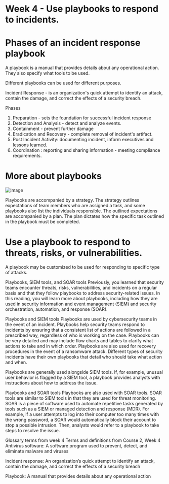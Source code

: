 # Week 4 - Use playbooks to respond to incidents.

# Phases of an incident response playbook

A playbook is a manual that provides details about any operational action.
They also specify what tools to be used.

Different playbooks can be used for different purposes.

Incident Response - is an organization's quick attempt to identify an attack, contain the damage, and correct the effects of a security breach.

Phases

1) Preparation - sets the foundation for successful incident response
2) Detection and Analysis - detect and analyze events. 
3) Containment - prevent further damage
4) Eradication and Recovery - complete removal of incident's artifact.
5) Post Incident Activity: documenting incident, inform executives and lessons learned. 
6) Coordination : reporting and sharing information - meeting compliance requirements.

# More about playbooks
![image](https://github.com/benichi2022/googlecybersecurityprofessionalcertificate/assets/113864743/4943ed3d-2a0d-4e4c-9df6-e8d448633b8a)


Playbooks are accompanied by a strategy. The strategy outlines expectations of team members who are assigned a task, and some playbooks also list the individuals responsible. The outlined expectations are accompanied by a plan. The plan dictates how the specific task outlined in the playbook must be completed.

# Use a playbook to respond to threats, risks, or vulnerabilities.

A playbook may be customized to be used for responding to specific type of attacks.

Playbooks, SIEM tools, and SOAR tools
Previously, you learned that security teams encounter threats, risks, vulnerabilities, and incidents on a regular basis and that they follow playbooks to address security-related issues. In this reading, you will learn more about playbooks, including how they are used in security information and event management (SIEM) and security orchestration, automation, and response (SOAR). 

Playbooks and SIEM tools
Playbooks are used by cybersecurity teams in the event of an incident. Playbooks help security teams respond to incidents by ensuring that a consistent list of actions are followed in a prescribed way, regardless of who is working on the case. Playbooks can be very detailed and may include flow charts and tables to clarify what actions to take and in which order. Playbooks are also used for recovery procedures in the event of a ransomware attack. Different types of security incidents have their own playbooks that detail who should take what action and when. 

Playbooks are generally used alongside SIEM tools. If, for example, unusual user behavior is flagged by a SIEM tool, a playbook provides analysts with instructions about how to address the issue. 

Playbooks and SOAR tools
Playbooks are also used with SOAR tools. SOAR tools are similar to SIEM tools in that they are used for threat monitoring. SOAR is a piece of software used to automate repetitive tasks generated by tools such as a SIEM or managed detection and response (MDR). For example, if a user attempts to log into their computer too many times with the wrong password, a SOAR would automatically block their account to stop a possible intrusion. Then, analysts would refer to a playbook to take steps to resolve the issue.


Glossary terms from week 4
Terms and definitions from Course 2, Week 4
Antivirus software: A software program used to prevent, detect, and eliminate malware and viruses 

Incident response: An organization’s quick attempt to identify an attack, contain the damage, and correct the effects of a security breach

Playbook: A manual that provides details about any operational action
